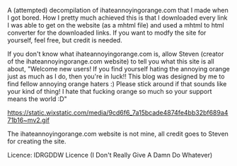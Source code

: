 A (attempted) decompilation of ihateannoyingorange.com that I made when I got bored. How I pretty much achieved this is that I downloaded every link I was able to get on the website (as a mhtml file) and used a mhtml to html converter for the downloaded links. If you want to modfy the site for yourself, feel free, but credit is needed.

If you don't know what ihateannoyingorange.com is, allow Steven (creator of the ihateannoyingorange.com website) to tell you what this site is all about, "Welcome new users! If you find yourself hating the annoying orange just as much as I do, then you're in luck!! This blog was designed by me to find fellow annoying orange haters :) Please stick around if that sounds like your kind of thing! I hate that fucking orange so much so your support means the world :D"

https://static.wixstatic.com/media/9cd6f6_7a15bcade4874fe4bb32bf689a471b16~mv2.gif

The ihateannoyingorange.com website is not mine, all credit goes to Steven for creating the site.



Licence: IDRGDDW Licence (I Don't Really Give A Damn Do Whatever)

